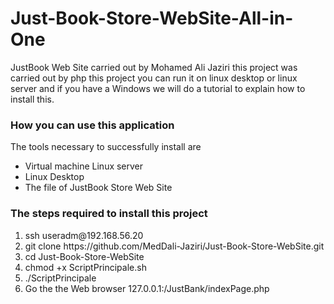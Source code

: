 # Just-Book-Store-WebSite-All-in-One

JustBook Web Site carried out by Mohamed Ali Jaziri this project was carried out by php this project you can run it on linux desktop or linux server and if you have a Windows we will do a tutorial to explain how to install this.

<h3>How you can use this application</h3>
The tools necessary to successfully install are
<ul>
  <li>Virtual machine Linux server</li>
  <li>Linux Desktop </li>
  <li>The file of JustBook Store Web Site</li>
 </ul>
<h3>The steps required to install this project</h3>
<ol>
  <li>ssh useradm@192.168.56.20</li>
  <li>git clone https://github.com/MedDali-Jaziri/Just-Book-Store-WebSite.git</li>
  <li>cd Just-Book-Store-WebSite</li>
  <li>chmod +x ScriptPrincipale.sh</li>
  <li>./ScriptPrincipale</li>
  <li>Go the the Web browser 127.0.0.1:/JustBank/indexPage.php</li>
</ol>
